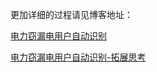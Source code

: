 更加详细的过程请见博客地址：               
              
[电力窃漏电用户自动识别](http://www.dydpg.com/2018/07/01/%E7%94%B5%E5%8A%9B%E7%AA%83%E6%BC%8F%E7%94%B5%E7%94%A8%E6%88%B7%E8%87%AA%E5%8A%A8%E8%AF%86%E5%88%AB/)
         
[电力窃漏电用户自动识别-拓展思考](http://www.dydpg.com/2018/07/10/%E7%94%B5%E5%8A%9B%E7%AA%83%E6%BC%8F%E7%94%B5%E7%94%A8%E6%88%B7%E8%87%AA%E5%8A%A8%E8%AF%86%E5%88%AB-%E6%8B%93%E5%B1%95%E6%80%9D%E8%80%83/)

